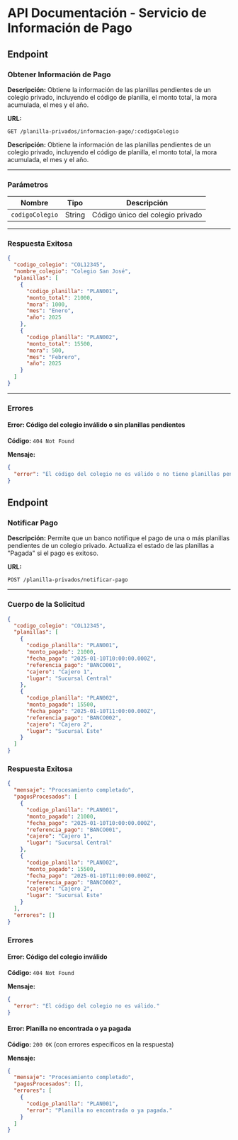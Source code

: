 # API Documentación - Servicio de Información de Pago

## Endpoint

### **Obtener Información de Pago**

**Descripción:**
Obtiene la información de las planillas pendientes de un colegio privado, incluyendo el código de planilla, el monto total, la mora acumulada, el mes y el año.

**URL:**

`GET /planilla-privados/informacion-pago/:codigoColegio`


**Descripción:**
Obtiene la información de las planillas pendientes de un colegio privado, incluyendo el código de planilla, el monto total, la mora acumulada, el mes y el año.

---

### **Parámetros**

| Nombre           | Tipo   | Descripción                      |
|------------------|--------|----------------------------------|
| `codigoColegio`  | String | Código único del colegio privado |

---

### **Respuesta Exitosa**

```json
{
  "codigo_colegio": "COL12345",
  "nombre_colegio": "Colegio San José",
  "planillas": [
    {
      "codigo_planilla": "PLAN001",
      "monto_total": 21000,
      "mora": 1000,
      "mes": "Enero",
      "año": 2025
    },
    {
      "codigo_planilla": "PLAN002",
      "monto_total": 15500,
      "mora": 500,
      "mes": "Febrero",
      "año": 2025
    }
  ]
}
```
---

### **Errores**

#### **Error: Código del colegio inválido o sin planillas pendientes**

**Código:** `404 Not Found`

**Mensaje:**
```json
{
  "error": "El código del colegio no es válido o no tiene planillas pendientes."
}
```
## Endpoint

### **Notificar Pago**

**Descripción:**
Permite que un banco notifique el pago de una o más planillas pendientes de un colegio privado. Actualiza el estado de las planillas a "Pagada" si el pago es exitoso.

**URL:**

`POST /planilla-privados/notificar-pago`

---

### **Cuerpo de la Solicitud**

```json
{
  "codigo_colegio": "COL12345",
  "planillas": [
    {
      "codigo_planilla": "PLAN001",
      "monto_pagado": 21000,
      "fecha_pago": "2025-01-10T10:00:00.000Z",
      "referencia_pago": "BANCO001",
      "cajero": "Cajero 1",
      "lugar": "Sucursal Central"
    },
    {
      "codigo_planilla": "PLAN002",
      "monto_pagado": 15500,
      "fecha_pago": "2025-01-10T11:00:00.000Z",
      "referencia_pago": "BANCO002",
      "cajero": "Cajero 2",
      "lugar": "Sucursal Este"
    }
  ]
}
```
### **Respuesta Exitosa**

```json
{
  "mensaje": "Procesamiento completado",
  "pagosProcesados": [
    {
      "codigo_planilla": "PLAN001",
      "monto_pagado": 21000,
      "fecha_pago": "2025-01-10T10:00:00.000Z",
      "referencia_pago": "BANCO001",
      "cajero": "Cajero 1",
      "lugar": "Sucursal Central"
    },
    {
      "codigo_planilla": "PLAN002",
      "monto_pagado": 15500,
      "fecha_pago": "2025-01-10T11:00:00.000Z",
      "referencia_pago": "BANCO002",
      "cajero": "Cajero 2",
      "lugar": "Sucursal Este"
    }
  ],
  "errores": []
}
```
### **Errores**

#### **Error: Código del colegio inválido**

**Código:** `404 Not Found`

**Mensaje:**
```json
{
  "error": "El código del colegio no es válido."
}
```
#### **Error: Planilla no encontrada o ya pagada**

**Código:** `200 OK` (con errores específicos en la respuesta)

**Mensaje:**
```json
{
  "mensaje": "Procesamiento completado",
  "pagosProcesados": [],
  "errores": [
    {
      "codigo_planilla": "PLAN001",
      "error": "Planilla no encontrada o ya pagada."
    }
  ]
}
```